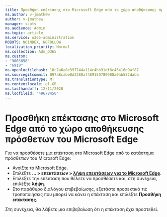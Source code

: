 ```yaml
---
title: Προσθήκη επέκτασης στο Microsoft Edge από το χώρο αποθήκευσης πρόσθετων του Microsoft Edge
ms.author: v-jmathew
author: v-jmathew
manager: scotv
ms.audience: Admin
ms.topic: article
ms.service: o365-administration
ROBOTS: NOINDEX, NOFOLLOW
localization_priority: Normal
ms.collection: Adm_O365
ms.custom:
- "9003858"
- "6919"
ms.openlocfilehash: 18c7a6a8e397744a114c4bb91df6c45416d9af87
ms.sourcegitcommit: 097a8cabe0d2280af489159789988a0ab532dabb
ms.translationtype: MT
ms.contentlocale: el-GR
ms.lasthandoff: 12/11/2020
ms.locfileid: "49678450"
---
```

# <a name="add-an-extension-to-microsoft-edge-from-the-microsoft-edge-add-ons-store"></a>Προσθήκη επέκτασης στο Microsoft Edge από το χώρο αποθήκευσης πρόσθετων του Microsoft Edge

Για να προσθέσετε μια επέκταση στο Microsoft Edge από το κατάστημα πρόσθετων του Microsoft Edge:

- Ανοίξτε το Microsoft Edge.
- Επιλέξτε **... > επεκτάσεων > [λήψη επεκτάσεων για το Microsoft Edge](https://go.microsoft.com/fwlink/?linkid=2136408)**.
- Επιλέξτε την επέκταση που θέλετε να προσθέσετε και, στη συνέχεια, επιλέξτε **λήψη**.
- Στο παράθυρο διαλόγου επιβεβαίωσης, εξετάστε προσεκτικά τις τροποποιήσεις που μπορεί να κάνει η επέκταση και επιλέξτε **Προσθήκη επέκτασης**.

Στη συνέχεια, θα λάβετε μια επιβεβαίωση ότι η επέκταση έχει προστεθεί.
